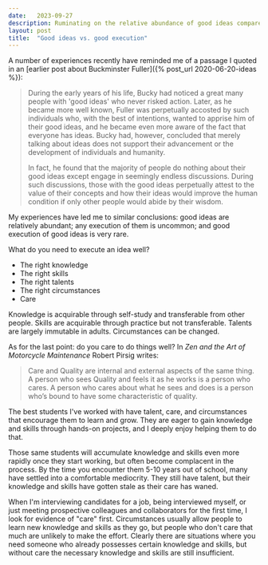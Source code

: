 ```yaml
---
date:   2023-09-27
description: Ruminating on the relative abundance of good ideas compared to good execution
layout: post
title:  "Good ideas vs. good execution"
---
```


A number of experiences recently have reminded me of a passage I quoted in an [earlier post about Buckminster Fuller]({% post_url 2020-06-20-ideas %}):

> During the early years of his life, Bucky had noticed a great many people with 'good ideas' who never risked action. Later, as he became more well known, Fuller was perpetually accosted by such individuals who, with the best of intentions, wanted to apprise him of their good ideas, and he became even more aware of the fact that everyone has ideas. Bucky had, however, concluded that merely talking about ideas does not support their advancement or the development of individuals and humanity.
>
> In fact, he found that the majority of people do nothing about their good ideas except engage in seemingly endless discussions. During such discussions, those with the good ideas perpetually attest to the value of their concepts and how their ideas would improve the human condition if only other people would abide by their wisdom.

My experiences have led me to similar conclusions: good ideas are relatively abundant; any execution of them is uncommon; and good execution of good ideas is very rare.

What do you need to execute an idea well?

* The right knowledge
* The right skills
* The right talents
* The right circumstances
* Care

Knowledge is acquirable through self-study and transferable from other people. Skills are acquirable through practice but not transferable. Talents are largely immutable in adults. Circumstances can be changed.

As for the last point: do you care to do things well? In _Zen and the Art of Motorcycle Maintenance_ Robert Pirsig writes:

> Care and Quality are internal and external aspects of the same thing. A person who sees Quality and feels it as he works is a person who cares. A person who cares about what he sees and does is a person who’s bound to have some characteristic of quality.

The best students I've worked with have talent, care, and circumstances that encourage them to learn and grow. They are eager to gain knowledge and skills through hands-on projects, and I deeply enjoy helping them to do that.

Those same students will accumulate knowledge and skills even more rapidly once they start working, but often become complacent in the process. By the time you encounter them 5-10 years out of school, many have settled into a comfortable mediocrity. They still have talent, but their knowledge and skills have gotten stale as their care has waned.

When I'm interviewing candidates for a job, being interviewed myself, or just meeting prospective colleagues and collaborators for the first time, I look for evidence of "care" first. Circumstances usually allow people to learn new knowledge and skills as they go, but people who don't care that much are unlikely to make the effort. Clearly there are situations where you need someone who already possesses certain knowledge and skills, but without care the necessary knowledge and skills are still insufficient.